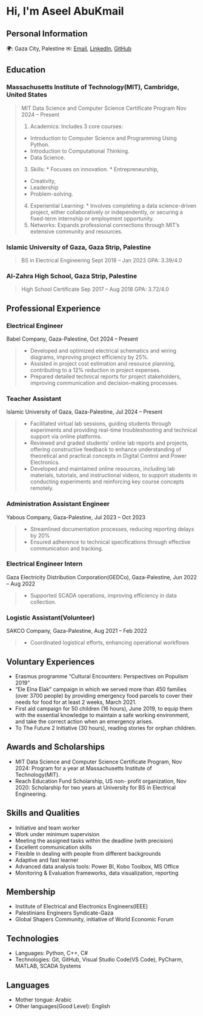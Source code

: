 <!-- I encountered an error because some lines exceeded the 80-character limit. To resolve this, I added a rule to bypass this restriction. -->
<!-- markdownlint-disable-next-line MD013 -->

# Hi, I'm Aseel AbuKmail

## Personal Information

🌍: Gaza City, Palestine
✉: [Email](aseelabukmail@gmail.com), 
[LinkedIn](https://www.linkedin.com/in/aseelabukmail/), 
[GitHub](https://github.com/Aseel-AbuKmail)

## Education

### Massachusetts Institute of Technology(MIT), Cambridge, United States

> MIT Data Science and Computer Science Certificate Program
Nov 2024 – Present
>
> 1. Academics: Includes 3 core courses:
>   * Introduction to Computer Science and Programming Using Python.
>   * Introduction to Computational Thinking.
>   * Data Science.
> 3. Skills:
    * Focuses on innovation.
    * Entrepreneurship,
>   * Creativity,
>   * Leadership
>   * Problem-solving.
> 4. Experiential Learning:
    * Involves completing a data science-driven project,
>     either collaboratively or independently,
>     or securing a fixed-term internship
>     or employment opportunity.
> 5. Networks:
Expands professional connections through MIT’s extensive community and resources.

### Islamic University of Gaza, Gaza Strip, Palestine

> BS in Electrical Engineering
Sept 2018 – Jan 2023
> GPA: 3.39/4.0

### Al-Zahra High School, Gaza Strip, Palestine

>High School Certificate
Sep 2017 – Aug 2018
> GPA: 3.72/4.0

## Professional Experience

### Electrical Engineer

Babel Company, Gaza-Palestine, Oct 2024 – Present

> * Developed and optimized electrical schematics
>   and wiring diagrams,
>   improving project efficiency by 25%. <!-- markdownlint-disable-next-line MD013 -->
> * Assisted in project cost estimation and resource planning,
>   contributing to a 12% reduction in project expenses. <!-- markdownlint-disable-next-line MD013 -->
> * Prepared detailed technical reports for project stakeholders,
>   improving communication and decision-making
processes. <!-- markdownlint-disable-next-line MD013 -->

### Teacher Assistant

Islamic University of Gaza, Gaza-Palestine, Jul 2024 – Present

> * Facilitated virtual lab sessions,
>   guiding students through experiments
>   and providing real-time troubleshooting
>   and technical support via online platforms. <!-- markdownlint-disable-next-line MD013 -->
> * Reviewed and graded students’ online lab reports and projects,
>   offering constructive feedback to enhance understanding of theoretical
>   and practical concepts in Digital Control
>   and Power Electronics. <!-- markdownlint-disable-next-line MD013 -->
> * Developed and maintained online resources,
>   including lab materials,
>   tutorials,
>   and instructional videos,
>   to support students in conducting experiments
>   and reinforcing key course concepts remotely. 

### Administration Assistant Engineer

Yabous Company, Gaza-Palestine, Jul 2023 – Oct 2023

> * Streamlined documentation processes,
>   reducing reporting delays by 20%
> * Ensured adherence to technical specifications
>   through effective communication and tracking.

### Electrical Engineer Intern

Gaza Electricity Distribution Corporation(GEDCo), 
Gaza-Palestine, Jun 2022 – Aug 2022

> * Supported SCADA operations,
>   improving efficiency in data collection.

### Logistic Assistant(Volunteer)

SAKCO Company, Gaza-Palestine, Aug 2021 – Feb 2022

> * Coordinated logistical efforts,
>   enhancing operational workflows

## Voluntary Experiences

* Erasmus programme
  “Cultural Encounters:
  Perspectives on Populism 2019” 
* “Ele Elna Elak” campaign in
  which we served more than 450 families
  (over 3700 people) by providing emergency
  food parcels to cover their needs
  for food for at least 2 weeks, March 2021.
* First aid campaign for 50 children (16 hours),
  June 2019, to equip them with the essential
  knowledge to maintain a safe working environment,
  and take the correct action when
  an emergency arises.
* To The Future 2 Initiative (30 hours),
  reading stories for orphan children.

## Awards and Scholarships

* MIT Data Science and Computer Science Certificate Program,
  Nov 2024:
  Program for a year at Massachusetts
  Institute of Technology(MIT).
* Reach Education Fund Scholarship,
  US non- profit organization,
  Nov 2020: Scholarship for two years at
  University for BS in Electrical Engineering.

## Skills and Qualities

* Initiative and team worker
* Work under minimum supervision
* Meeting the assigned tasks within the deadline (with precision)
* Excellent communication skills
* Flexible in dealing with people from different backgrounds
* Adaptive and fast learner
* Advanced data analysis tools: Power BI, Kobo Toolbox, MS Office
* Monitoring & Evaluation frameworks, data visualization, reporting

## Membership

* Institute of Electrical
  and Electronics Engineers(IEEE)
* Palestinians Engineers
  Syndicate-Gaza
* Global Shapers Community,
  initiative of World Economic Forum

## Technologies

* Languages: Python, C++, C#
* Technologies: Git, GitHub,
  Visual Studio Code(VS Code),
  PyCharm, MATLAB,
  SCADA Systems

## Languages

* Mother tongue: Arabic
* Other languages(Good Level): English
